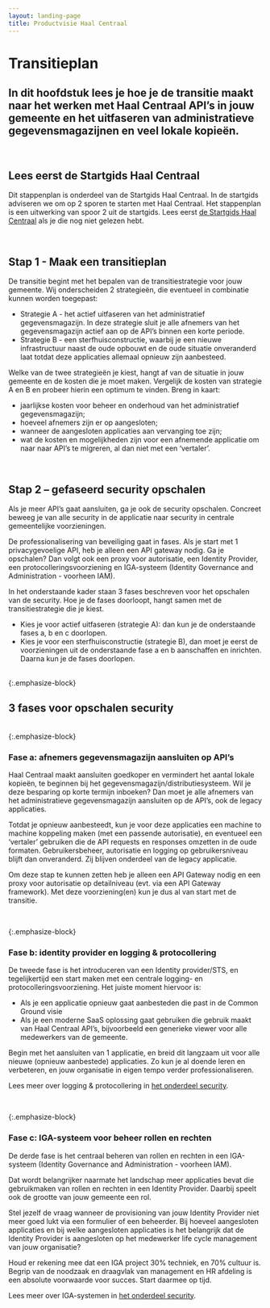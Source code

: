 ```yaml
---
layout: landing-page
title: Productvisie Haal Centraal
---
```


# Transitieplan

## In dit hoofdstuk lees je hoe je de transitie maakt naar het werken met Haal Centraal API’s in jouw gemeente en het uitfaseren van administratieve gegevensmagazijnen en veel lokale kopieën.  

&nbsp;  
## Lees eerst de Startgids Haal Centraal
Dit stappenplan is onderdeel van de Startgids Haal Centraal. In de startgids adviseren we om op 2 sporen te starten met Haal Centraal. Het stappenplan is een uitwerking van spoor 2 uit de startgids. Lees eerst [de Startgids Haal Centraal](https://vng-realisatie.github.io/Haal-Centraal-new/starten-met-haal-centraal) als je die nog niet gelezen hebt.

&nbsp;   

## Stap 1 -  Maak een transitieplan  
De transitie begint met het bepalen van de transitiestrategie voor jouw gemeente. Wij onderscheiden 2 strategieën, die eventueel in combinatie kunnen worden toegepast:  
* Strategie A - het actief uitfaseren van het administratief gegevensmagazijn. In deze strategie sluit je alle afnemers van het gegevensmagazijn actief aan op de API’s binnen een korte periode. 
* Strategie B - een sterfhuisconstructie, waarbij je een nieuwe infrastructuur naast de oude opbouwt en de oude situatie onveranderd laat totdat deze applicaties allemaal opnieuw zijn aanbesteed.

Welke van de twee strategieën je kiest, hangt af van de situatie in jouw gemeente en de kosten die je moet maken. Vergelijk de kosten van strategie A en B en probeer hierin een optimum te vinden. Breng in kaart:

* jaarlijkse kosten voor beheer en onderhoud van het administratief gegevensmagazijn;
* hoeveel afnemers zijn er op aangesloten;
* wanneer de aangesloten applicaties aan vervanging toe zijn;
* wat de kosten en mogelijkheden zijn voor een afnemende applicatie om naar naar API’s te migreren, al dan niet met een ‘vertaler’.

&nbsp;   

## Stap 2 – gefaseerd security opschalen  
Als je meer API’s gaat aansluiten, ga je ook de security opschalen. Concreet beweeg je van alle security in de applicatie naar security in centrale gemeentelijke voorzieningen. 

De professionalisering van beveiliging gaat in fases. Als je start met 1 privacygevoelige API, heb je alleen een API gateway nodig. Ga je opschalen? Dan volgt ook een proxy voor autorisatie, een Identity Provider, een protocolleringsvoorziening en IGA-systeem (Identity Governance and Administration - voorheen IAM).

In het onderstaande kader staan 3 fases beschreven voor het opschalen van de security. Hoe je de fases doorloopt, hangt samen met de transitiestrategie die je kiest.  
* Kies je voor actief uitfaseren (strategie A): dan kun je de onderstaande fases a, b en c doorlopen.
* Kies je voor een sterfhuisconstructie (strategie B), dan moet je eerst de voorzieningen uit de onderstaande fase a en b aanschaffen en inrichten. Daarna kun je de fases doorlopen.

&nbsp;   
{:.emphasize-block}
## 3 fases voor opschalen security
&nbsp;   
{:.emphasize-block}
### Fase a: afnemers gegevensmagazijn aansluiten op API’s
Haal Centraal maakt aansluiten goedkoper en vermindert het aantal lokale kopieën, te beginnen bij het gegevensmagazijn/distributiesysteem. Wil je deze besparing op korte termijn inboeken? Dan moet je alle afnemers van het administratieve gegevensmagazijn aansluiten op de API’s, ook de legacy applicaties.  

Totdat je opnieuw aanbesteedt, kun je voor deze applicaties een machine to machine koppeling maken (met een passende autorisatie), en eventueel een ‘vertaler’ gebruiken die de API requests en responses omzetten in de oude formaten. Gebruikersbeheer, autorisatie en logging op gebruikersniveau blijft dan onveranderd. Zij blijven onderdeel van de legacy applicatie.  
  
Om deze stap te kunnen zetten heb je alleen een API Gateway nodig en een proxy voor autorisatie op detailniveau (evt. via een API Gateway framework). Met deze voorziening(en) kun je dus al van start met de transitie.

&nbsp;   


{:.emphasize-block}
### Fase b: identity provider en logging & protocollering
De tweede fase is het introduceren van een Identity provider/STS, en tegelijkertijd een start maken met een centrale logging- en protocolleringsvoorziening. 
Het juiste moment hiervoor is:

* Als je een applicatie opnieuw gaat aanbesteden die past in de Common Ground visie
* Als je een moderne SaaS oplossing gaat gebruiken die gebruik maakt van Haal Centraal API’s, bijvoorbeeld een generieke viewer voor alle medewerkers van de gemeente. 

Begin met het aansluiten van 1 applicatie, en breid dit langzaam uit voor alle nieuwe (opnieuw aanbestede) applicaties. Zo kun je al doende leren en verbeteren, en jouw organisatie in eigen tempo verder professionaliseren.

Lees meer over logging & protocollering in [het onderdeel security](https://vng-realisatie.github.io/Haal-Centraal-new/security).

&nbsp;   

{:.emphasize-block}
### Fase c: IGA-systeem voor beheer rollen en rechten 

De derde fase is het centraal beheren van rollen en rechten in een IGA-systeem (Identity Governance and Administration - voorheen IAM). 

Dat wordt belangrijker naarmate het landschap meer applicaties bevat die gebruikmaken van rollen en rechten in een Identity Provider. Daarbij speelt ook de grootte van jouw gemeente een rol.

Stel jezelf de vraag wanneer de provisioning van jouw Identity Provider niet meer goed lukt via een formulier of een beheerder. Bij hoeveel aangesloten applicaties en bij welke aangesloten applicaties is het belangrijk dat de Identity Provider is aangesloten op het medewerker life cycle management van jouw organisatie?

Houd er rekening mee dat een IGA project 30% techniek, en 70% cultuur is. Begrip van de noodzaak en draagvlak van management en HR afdeling is een absolute voorwaarde voor succes. Start daarmee op tijd.

Lees meer over IGA-systemen in [het onderdeel security](https://vng-realisatie.github.io/Haal-Centraal-new/security).
&nbsp;   
